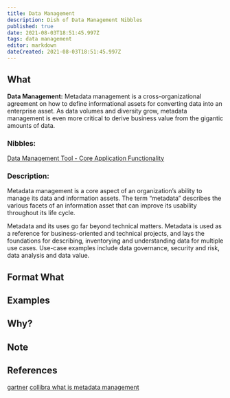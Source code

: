 ```yaml
---
title: Data Management
description: Dish of Data Management Nibbles 
published: true
date: 2021-08-03T18:51:45.997Z
tags: data management
editor: markdown
dateCreated: 2021-08-03T18:51:45.997Z
---
```


## What
**Data Management:** Metadata management is a cross-organizational agreement on how to define informational assets for converting data into an enterprise asset. As data volumes and diversity grow, metadata management is even more critical to derive business value from the gigantic amounts of data. 
### Nibbles:
[Data Management Tool - Core Application Functionality](https://qbiz-wiki.com/e/en/training/qram/nibbles/data-management-core-capabilities)

### Description:
Metadata management is a core aspect of an organization’s ability to manage its data and information assets. The term “metadata” describes the various facets of an information asset that can improve its usability throughout its life cycle.

Metadata and its uses go far beyond technical matters. Metadata is used as a reference for business-oriented and technical projects, and lays the foundations for describing, inventorying and understanding data for multiple use cases. Use-case examples include data governance, security and risk, data analysis and data value.

## Format What


## Examples


## Why?


## Note


## References

[gartner](https://www.gartner.com/doc/reprints?id=1-24L1L50K&ct=201112&st=sb&submissionGuid=a8588894-f093-4352-8f72-e14be6e99edf)
[collibra what is metadata management](https://www.collibra.com/blog/what-is-metadata-management)